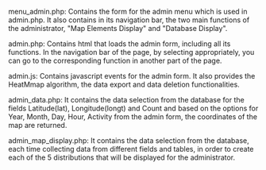 menu_admin.php: Contains the form for the admin menu which is used in admin.php. It also contains in its navigation bar, the two main functions of the administrator, "Map Elements Display" and "Database Display".

admin.php: Contains html that loads the admin form, including all its functions. In the navigation bar of the page, by selecting appropriately, you can go to the corresponding function in another part of the page. 
 
admin.js: Contains javascript events for the admin form. It also provides the HeatMmap algorithm, the data export and data deletion functionalities.

admin_data.php: It contains the data selection from the database for the fields Latitude(lat), Longitude(longt) and Count and based on the options for Year, Month, Day, Hour, Activity from the admin form, the coordinates of the map are returned.

admin_map_display.php: It contains the data selection from the database, each time collecting data from different fields and tables, in order to create each of the 5 distributions that will be displayed for the administrator.   
